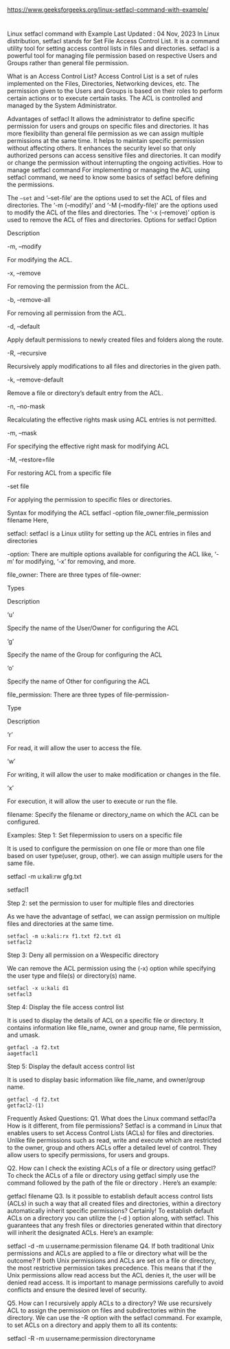 ##
#
https://www.geeksforgeeks.org/linux-setfacl-command-with-example/
#
##

Linux setfacl command with Example
Last Updated : 04 Nov, 2023
In Linux distribution, setfacl stands for Set File Access Control List. 
It is a command utility tool for setting access control lists in files and directories. 
setfacl is a powerful tool for managing file permission based on respective Users and Groups rather than general file permission.

What is an Access Control List?
Access Control List is a set of rules implemented on the Files, Directories, Networking devices, etc. The permission given to the Users and Groups is based on their roles to perform certain actions or to execute certain tasks. The ACL is controlled and managed by the System Administrator.

Advantages of setfacl
It allows the administrator to define specific permission for users and groups on specific files and directories.
It has more flexibility than general file permission as we can assign multiple permissions at the same time.
It helps to maintain specific permission without affecting others.
It enhances the security level so that only authorized persons can access sensitive files and directories.
It can modify or change the permission without interrupting the ongoing activities.
How to manage setfacl command
For implementing or managing the ACL using setfacl command, we need to know some basics of setfacl before defining the permissions.

The `–set` and ‘–set-file‘ are the options used to set the ACL of files and directories.
The ‘-m (–modify)‘ and ‘-M (–modify-file)‘ are the options used to modify the ACL of the files and directories.
The ‘-x (–remove)’ option is used to remove the ACL of files and directories.
Options for setfacl
Option

Description

-m, –modify

For modifying the ACL.

-x, –remove

For removing the permission from the ACL.

-b, –remove-all

For removing all permission from the ACL.

-d, –default

Apply default permissions to newly created files and folders along the route.

-R, –recursive

Recursively apply modifications to all files and directories in the given path.

-k, –remove-default

Remove a file or directory’s default entry from the ACL.

-n, –no-mask

Recalculating the effective rights mask using ACL entries is not permitted.

-m, –mask

For specifying the effective right mask for modifying ACL

-M, –restore=file

For restoring ACL from a specific file

-set file

For applying the permission to specific files or directories.

Syntax for modifying the ACL
setfacl -option file_owner:file_permission filename
Here,

setfacl: setfacl is a Linux utility for setting up the ACL entries in files and directories

-option: There are multiple options available for configuring the ACL like, ‘-m’ for modifying, ‘-x’ for removing, and more.

file_owner: There are three types of file-owner:

Types

Description

‘u’

Specify the name of the User/Owner for configuring the ACL

‘g’

Specify the name of the Group for configuring the ACL

‘o’

Specify the name of Other for configuring the ACL

file_permission: There are three types of file-permission-

Type

Description

‘r’

For read, it will allow the user to access the file.

‘w’

For writing, it will allow the user to make modification or changes in the file.

‘x’

For execution, it will allow the user to execute or run the file.

filename: Specify the filename or directory_name on which the ACL can be configured.

Examples:
Step 1: Set filepermission to users on a specific file

It is used to configure the permission on one file or more than one file based on user type(user, group, other). we can assign multiple users for the same file.

setfacl -m u:kali:rw gfg.txt



setfacl1

Step 2: set the permission to user for multiple files and directories

As we have the advantage of setfacl, we can assign permission on multiple files and directories at the same time.
```
setfacl -m u:kali:rx f1.txt f2.txt d1
setfacl2
```
Step 3: Deny all permission on a Wespecific directory

We can remove the ACL permission using the (-x) option while specifying the user type and file(s) or directory(s) name.
```
setfacl -x u:kali d1
setfacl3
```
Step 4: Display the file access control list

It is used to display the details of ACL on a specific file or directory. 
It contains information like file_name, owner and group name, file permission, and umask.
```
getfacl -a f2.txt
aagetfacl1
```
Step 5: Display the default access control list

It is used to display basic information like file_name, and owner/group name.
```
getfacl -d f2.txt
getfacl2-(1)
```
Frequently Asked Questions:
Q1. What does the Linux command setfacl?a How is it different, from file permissions?
Setfacl is a command in Linux that enables users to set Access Control Lists (ACLs) for files and directories. Unlike file permissions such as read, write and execute which are restricted to the owner, group and others ACLs offer a detailed level of control. They allow users to specify permissions, for users and groups.

Q2. How can I check the existing ACLs of a file or directory using getfacl?
To check the ACLs of a file or directory using getfacl simply use the command followed by the path of the file or directory . Here’s an example:

getfacl filename
Q3. Is it possible to establish default access control lists (ACLs) in such a way that all created files and directories, within a directory automatically inherit specific permissions?
Certainly! To establish default ACLs on a directory you can utilize the (-d ) option along, with setfacl. This guarantees that any fresh files or directories generated within that directory will inherit the designated ACLs. Here’s an example:

setfacl -d -m u:username:permission filename
Q4. If both traditional Unix permissions and ACLs are applied to a file or directory what will be the outcome?
If both Unix permissions and ACLs are set on a file or directory, the most restrictive permission takes precedence. This means that if the Unix permissions allow read access but the ACL denies it, the user will be denied read access. It is important to manage permissions carefully to avoid conflicts and ensure the desired level of security.

Q5. How can I recursively apply ACLs to a directory?
We use recursively ACL to assign the permission on files and subdirectories within the directory. We can use the -R option with the setfacl command. For example, to set ACLs on a directory and apply them to all its contents:

setfacl -R -m u:username:permission directoryname
